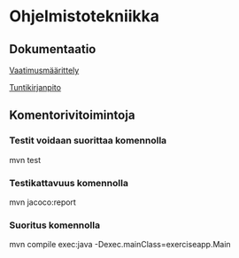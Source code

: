 # Ohjelmistotekniikka
## Dokumentaatio
[Vaatimusmäärittely](https://github.com/tvaskisalo/ot-harjoitustyo/blob/master/dokumentaatio/vaatimusmaarittely.md)

[Tuntikirjanpito](https://github.com/tvaskisalo/ot-harjoitustyo/blob/master/dokumentaatio/tuntikirjanpito.md)

## Komentorivitoimintoja

### Testit voidaan suorittaa komennolla 

mvn test

### Testikattavuus komennolla

mvn jacoco:report

### Suoritus komennolla

mvn compile exec:java -Dexec.mainClass=exerciseapp.Main

